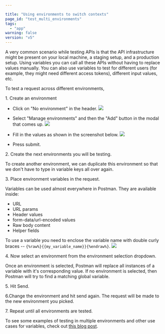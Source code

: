 ```yaml
---

title: "Using environments to switch contexts"
page_id: "test_multi_environments"
tags: 
  - "app"
warning: false
version: "v5"
---
```


A very common scenario while testing APIs is that the API infrastructure might be present on your local machine, a staging setup, and a production setup. Using variables you can call all these APIs without having to replace values manually. You can also use variables to test for different users (for example, they might need different access tokens), different input values, etc.

To test a request across different environments,

1\. Create an environment

* Click on "No environment" in the header.
[![](https://www.getpostman.com/img/v1/docs/test_multi_environments/test_multi_environments_1.png)][0]

* Select "Manage environments" and then the "Add" button in the modal that comes up.
[![](https://www.getpostman.com/img/v1/docs/test_multi_environments/test_multi_environments_2.png)][1]

* Fill in the values as shown in the screenshot below.
[![](https://www.getpostman.com/img/v1/docs/test_multi_environments/test_multi_environments_3.png)][2]

* Press submit.

2\. Create the next environments you will be testing.

To create another environment, we can duplicate this environment so that we don't have to type in variable keys all over again.

3\. Place environment variables in the request.

Variables can be used almost everywhere in Postman. They are available inside:

* URL
* URL params
* Header values
* form-data/url-encoded values
* Raw body content
* Helper fields

To use a variable you need to enclose the variable name with double curly braces -- `{%raw%}{{my_variable_name}}{%endraw%}`.
[![](https://www.getpostman.com/img/v1/docs/test_multi_environments/test_multi_environments_4.png)][3]

4\. Now select an environment from the environment selection dropdown.

Once an environment is selected, Postman will replace all instances of a variable with it's corresponding value. If no environment is selected, then Postman will try to find a matching global variable.

5\. Hit Send.

6.Change the environment and hit send again. The request will be made to the new environment you picked.

7\. Repeat until all environments are tested.

To see some examples of testing in multiple environments and other use cases for variables, check out [this blog post][4].

[0]: https://www.getpostman.com/img/v1/docs/test_multi_environments/test_multi_environments_1.png
[1]: https://www.getpostman.com/img/v1/docs/test_multi_environments/test_multi_environments_2.png
[2]: https://www.getpostman.com/img/v1/docs/test_multi_environments/test_multi_environments_3.png
[3]: https://www.getpostman.com/img/v1/docs/test_multi_environments/test_multi_environments_4.png
[4]: http://blog.getpostman.com/2014/02/20/using-variables-inside-postman-and-collection-runner/
